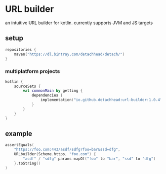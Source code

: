 # URL builder
an intuitive URL builder for kotlin. currently supports JVM and JS targets

## setup

```kotlin
repositories {
    maven("https://dl.bintray.com/detachhead/detach/")
}
```

### multiplatform projects

```kotlin
kotlin {
    sourceSets {
        val commonMain by getting {
            dependencies {
                implementation("io.github.detachhead:url-builder:1.0.4")
            }
        }
    }
}
```

## example
```kotlin
assertEquals(
    "https://foo.com:443/asdf/sdfg?foo=bar&ssd=dfg",
    URLbuilder(Scheme.https, "foo.com") {
        "asdf" / "sdfg" params mapOf("foo" to "bar", "ssd" to "dfg")
    }.toString()
)
```
